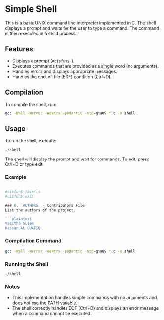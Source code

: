 # Simple Shell

This is a basic UNIX command line interpreter implemented in C. The shell displays a prompt and waits for the user to type a command. The command is then executed in a child process.

## Features

- Displays a prompt (`#cisfun$ `).
- Executes commands that are provided as a single word (no arguments).
- Handles errors and displays appropriate messages.
- Handles the end-of-file (EOF) condition (Ctrl+D).

## Compilation

To compile the shell, run:

```bash
gcc -Wall -Werror -Wextra -pedantic -std=gnu89 *.c -o shell
```

## Usage
To run the shell, execute:

```bash
./shell
```

The shell will display the prompt and wait for commands. To exit, press Ctrl+D or type exit.
### Example
```bash

#cisfun$ /bin/ls
#cisfun$ exit
```

```go
### 6. `AUTHORS` - Contributors File
List the authors of the project.

```plaintext
Vasitha Sulem
Hassan AL OUATIQ
```

### Compilation Command
```bash
gcc -Wall -Werror -Wextra -pedantic -std=gnu89 *.c -o shell
```

### Running the Shell
```bash
./shell
```

### Notes
- This implementation handles simple commands with no arguments and does not use the PATH variable.
- The shell correctly handles EOF (Ctrl+D) and displays an error message when a command cannot be executed.